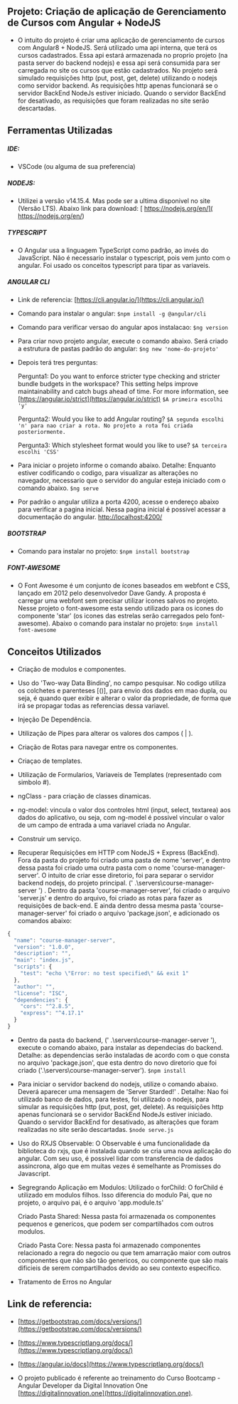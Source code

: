 ## Projeto: Criação de aplicação de Gerenciamento de Cursos com Angular + NodeJS

- O intuito do projeto é criar uma aplicação de gerenciamento de cursos com Angular8 + NodeJS. Será utilizado uma api interna, que terá os cursos cadastrados. Essa api estará armazenada no proprio projeto (na pasta server do backend nodejs) e essa api será consumida para ser carregada no site os cursos que estão cadastrados. No projeto será simulado requisições http (put, post, get, delete) utilizando o nodejs como servidor backend. As requisições http apenas funcionará se o servidor BackEnd NodeJs estiver iniciado. Quando o servidor BackEnd for desativado, as requisições que foram realizadas no site serão descartadas.

## Ferramentas Utilizadas

##### IDE: 

- VSCode (ou alguma de sua preferencia)

##### NODEJS:

- Utilizei a versão v14.15.4. Mas pode ser a ultima disponivel no site (Versão LTS). Abaixo link para download: [ https://nodejs.org/en/]( https://nodejs.org/en/)

##### TYPESCRIPT

- O Angular usa a linguagem TypeScript como padrão, ao invés do JavaScript. Não é necessario instalar o typescript, pois vem junto com o angular. Foi usado os conceitos typescript para tipar as variaveis.

##### ANGULAR CLI
- Link de referencia: [https://cli.angular.io/](https://cli.angular.io/)

- Comando para instalar o angular: `$npm install -g @angular/cli`

- Comando para verificar versao do angular apos instalacao: `$ng version`

- Para criar novo projeto angular, execute o comando abaixo. Será criado a estrutura de pastas padrão do angular: `$ng new 'nome-do-projeto'`

- Depois terá tres perguntas:

	Pergunta1: Do you want to enforce stricter type checking and stricter bundle budgets in the workspace? This setting helps improve maintainability and catch bugs ahead of time. For more information, see [https://angular.io/strict](https://angular.io/strict) 
	 `$A primeira escolhi  'y'`

	Pergunta2:  Would you like to add Angular routing?
	`$A segunda escolhi 'n' para nao criar a rota. No projeto a rota foi criada posteriormente.`

	Pergunta3:  Which stylesheet format would you like to use?
	`$A terceira escolhi 'CSS'`

- Para iniciar o projeto informe o comando abaixo. Detalhe: Enquanto estiver codificando o codigo, para visualizar as alterações no navegador, necessario que o servidor do angular esteja iniciado com o comando abaixo.
	`$ng serve`

- Por padrão o angular utiliza a porta 4200, acesse o endereço abaixo para verificar a pagina inicial. Nessa pagina inicial é possivel acessar a documentação do angular.
	[http://localhost:4200/](http://localhost:4200/)

##### BOOTSTRAP

- Comando para instalar no projeto: `$npm install bootstrap`

##### FONT-AWESOME

- O Font Awesome é um conjunto de ícones baseados em webfont e CSS, lançado em 2012 pelo desenvolvedor Dave Gandy. A proposta é carregar uma webfont sem precisar utilizar icones salvos no projeto. Nesse projeto o font-awesome esta sendo utilizado para os icones do componente 'star' (os icones das estrelas serão carregados pelo font-awesome). Abaixo o comando para instalar no projeto:
	`$npm install font-awesome`


## Conceitos Utilizados

- Criação de modulos e componentes.
- Uso do 'Two-way Data Binding', no campo pesquisar.
	No codigo utiliza os colchetes e parenteses [()], para envio dos dados em mao dupla, ou seja, é quando quer exibir e alterar o valor da propriedade, de forma que irá se propagar todas as referencias dessa variavel.

- Injeção De Dependência.

- Utilização de Pipes para alterar os valores dos campos ( | ).

- Criação de Rotas para navegar entre os componentes.

- Criaçao de templates.

- Utilização de Formularios, Variaveis de Templates (representado com simbolo #).

- ngClass - para criação de classes dinamicas.

- ng-model: vincula o valor dos controles html (input, select, textarea) aos dados do aplicativo, ou seja, com ng-model é possivel vincular o valor de um campo de entrada a uma variavel criada no Angular.

- Construir um serviço.

- Recuperar Requisições em HTTP com NodeJS + Express (BackEnd). Fora da pasta do projeto foi criado uma pasta de nome 'server', e dentro dessa pasta foi criado uma outra pasta com o nome 'course-manager-server'. 
	O intuito de criar esse diretorio, foi para separar o servidor backend nodejs, do projeto principal. (' .\servers\course-manager-server ') . 
	Dentro da pasta 'course-manager-server', foi criado o arquivo 'server.js' e dentro do arquivo, foi criado as rotas para fazer as requisições de back-end. E ainda dentro dessa mesma pasta 'course-manager-server' foi criado o arquivo 'package.json', e adicionado os comandos abaixo:

```javascript
{
  "name": "course-manager-server",
  "version": "1.0.0",
  "description": "",
  "main": "index.js",
  "scripts": {
    "test": "echo \"Error: no test specified\" && exit 1"
  },
  "author": "",
  "license": "ISC",
  "dependencies": {
    "cors": "^2.8.5",
    "express": "^4.17.1"
  }
}
```

- Dentro da pasta do backend, (' .\servers\course-manager-server '), execute o comando abaixo, para instalar as dependecias do backend. Detalhe: as dependencias serão instaladas de acordo com o que consta no arquivo 'package.json', que esta dentro do novo diretorio que foi criado ('.\servers\course-manager-server'). 
`$npm install`

- Para iniciar o servidor backend do nodejs, utilize o comando abaixo. Deverá aparecer uma mensagem de 'Server Starded!' . Detalhe: Nao foi utilizado banco de dados, para testes, foi utilizado o nodejs, para simular as requisições http (put, post, get, delete). As requisições http apenas funcionará se o servidor BackEnd NodeJs estiver iniciado. Quando o servidor BackEnd for desativado, as alterações que foram realizadas no site serão descartadas.
`$node serve.js`

- Uso do RXJS Observable: 
	O Observable é uma funcionalidade da biblioteca do rxjs, que é instalada quando se cria uma nova aplicação do angular. Com seu uso, é possivel lidar com transferencia de dados assincrona, algo que em muitas vezes é semelhante as Promisses do Javascript.

- Segregrando Aplicação em Modulos:
	Utilizado o forChild: 
	O forChild é utilizado em modulos filhos. Isso diferencia do modulo Pai, que no projeto, o arquivo pai, é o arquivo 'app.module.ts'

	Criado Pasta Shared: 
	Nessa pasta foi armazenada os componentes pequenos e genericos, que podem ser compartilhados com outros modulos. 

	Criado Pasta Core:
	Nessa pasta foi armazenado componentes relacionado a regra do negocio ou que tem amarração maior com outros componentes que não são tão genericos, ou componente que são mais dificieis de serem compartilhados devido ao seu contexto especifico.

- Tratamento de Erros no Angular


## Link de referencia:

- [https://getbootstrap.com/docs/versions/](https://getbootstrap.com/docs/versions/)

- [https://www.typescriptlang.org/docs/](https://www.typescriptlang.org/docs/)

- [https://angular.io/docs](https://www.typescriptlang.org/docs/)

- O projeto publicado é referente ao treinamento do Curso Bootcamp - Angular Developer da Digital Innovation One [https://digitalinnovation.one](https://digitalinnovation.one).
